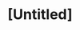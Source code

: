 ---
pid: ch1042
title: "[Untitled]"
location_transcription: Liberty Bell area
coordinates: "[-75.149924653806, 39.950033055306]"
zipcode: NJ08045
gen_neighborhood: 
neighborhood: 
outside_phl: Lawnside NJ
age: 
age_range: 
instagram: 
image_file_name: ch_1042.jpg
proposal_transcription: |-
  All cultural people showing love and brotherly love
  Asian. African Amer. Cauc.
topic: Brotherly Love,Love,Race Ethnicity
topic_summary: 0, 0, 0, 0
type: Other No Form
keywords_other: 
credit: 
image_labels: 
twitter: 
facebook: 
permalink: "/monuments/ch1042/"
layout: item-page
---